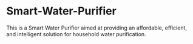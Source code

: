 # Smart-Water-Purifier
This is a Smart Water Purifier aimed at providing an affordable, efficient, and intelligent solution for household water purification. 
